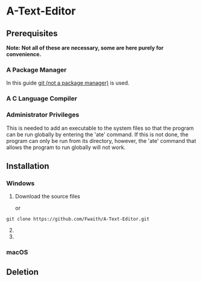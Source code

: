 # A-Text-Editor

## Prerequisites
**Note: Not all of these are necessary, some are here purely for convenience.**
### A Package Manager
In this guide [git (not a package manager)](https://github.com/git-guides/install-git) is used.
### A C Language Compiler
### Administrator Privileges
This is needed to add an executable to the system files so that the program can be run globally by entering the 'ate' command. If this is not done, the program can only be run from its directory, however, the 'ate' command that allows the program to run globally will not work. 

## Installation
### Windows
1. Download the source files

   or
```
git clone https://github.com/Fwaith/A-Text-Editor.git
```
2. 
3.

### macOS

## Deletion

